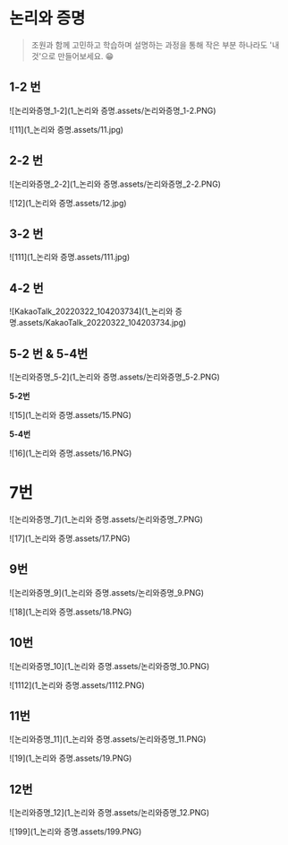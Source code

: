 # 논리와 증명

> 조원과 함께 고민하고 학습하며 설명하는 과정을 통해 작은 부분 하나라도 '내 것'으로 만들어보세요. 😁



## 1-2 번

![논리와증명_1-2](1_논리와 증명.assets/논리와증명_1-2.PNG)                              

![11](1_논리와 증명.assets/11.jpg)




## 2-2 번  

![논리와증명_2-2](1_논리와 증명.assets/논리와증명_2-2.PNG)

![12](1_논리와 증명.assets/12.jpg)


## 3-2 번

![111](1_논리와 증명.assets/111.jpg)


## 4-2 번

![KakaoTalk_20220322_104203734](1_논리와 증명.assets/KakaoTalk_20220322_104203734.jpg)

## 5-2 번 & 5-4번

![논리와증명_5-2](1_논리와 증명.assets/논리와증명_5-2.PNG)

**5-2번**

![15](1_논리와 증명.assets/15.PNG)

**5-4번**

![16](1_논리와 증명.assets/16.PNG)

# 7번

![논리와증명_7](1_논리와 증명.assets/논리와증명_7.PNG)

![17](1_논리와 증명.assets/17.PNG)


## 9번

![논리와증명_9](1_논리와 증명.assets/논리와증명_9.PNG)

![18](1_논리와 증명.assets/18.PNG)



## 10번

![논리와증명_10](1_논리와 증명.assets/논리와증명_10.PNG)

![1112](1_논리와 증명.assets/1112.PNG)



## 11번

![논리와증명_11](1_논리와 증명.assets/논리와증명_11.PNG)

![19](1_논리와 증명.assets/19.PNG)





## 12번

![논리와증명_12](1_논리와 증명.assets/논리와증명_12.PNG)

![199](1_논리와 증명.assets/199.PNG)

